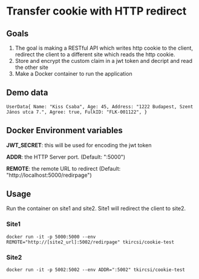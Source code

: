 # Transfer cookie with HTTP redirect

## Goals

1. The goal is making a RESTful API which writes http cookie to the client, redirect the client to a different site which reads the http cookie.
2. Store and encrypt the custom claim in a jwt token and decript and read the other site
3. Make a Docker container to run the application

## Demo data

```
UserData{ Name: "Kiss Csaba", Age: 45, Address: "1222 Budapest, Szent János utca 7.", Agree: true, FulkID: "FLK-001122", }
```

## Docker Environment variables

**JWT_SECRET**: this will be used for encoding the jwt token

**ADDR**: the HTTP Server port. (Default: ":5000")

**REMOTE**: the remote URL to redirect (Default: "http://localhost:5000/redirpage")

## Usage

Run the container on site1 and site2. Site1 will redirect the client to site2.

### Site1

```
docker run -it -p 5000:5000 --env REMOTE="http://[site2_url]:5002/redirpage" tkircsi/cookie-test
```

### Site2

```
docker run -it -p 5002:5002 --env ADDR=":5002" tkircsi/cookie-test
```
